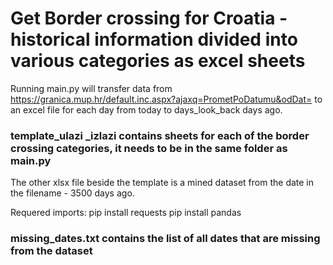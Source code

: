 # Get Border crossing for Croatia - historical information divided into various categories as excel sheets

Running main.py will transfer data from https://granica.mup.hr/default.inc.aspx?ajaxq=PrometPoDatumu&odDat= to an
excel file for each day from today to days_look_back days ago.

### template_ulazi _izlazi contains sheets for each of the border crossing categories, it needs to be in the same folder as main.py

The other xlsx file beside the template is a mined dataset from the date in the filename - 3500 days ago.

Requered imports:
pip install requests
pip install pandas

### missing_dates.txt contains the list of all dates that are missing from the dataset

